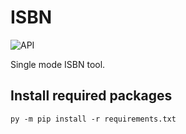 # ISBN

![API](https://fiverr-res.cloudinary.com/images/t_main1,q_auto,f_auto,q_auto,f_auto/gigs/31323900/original/629da56a5143d65544bb5427c5ff29b7a507ccaa/do-third-party-service-api-integration.png)

Single mode ISBN tool.

## Install required packages

```pyhton
py -m pip install -r requirements.txt
```
